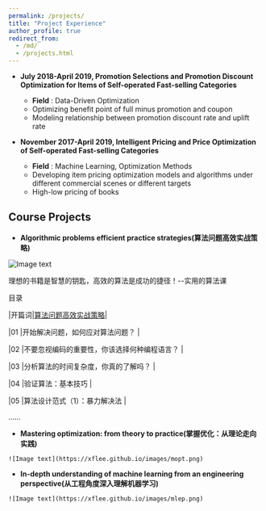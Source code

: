 ```yaml
---
permalink: /projects/
title: "Project Experience"
author_profile: true
redirect_from: 
  - /md/
  - /projects.html
---
```


* **July 2018-April 2019, Promotion Selections and Promotion Discount Optimization for Items of Self-operated Fast-selling Categories**  
  * **Field** : Data-Driven Optimization
  * Optimizing benefit point of full minus promotion and coupon
  * Modeling relationship between promotion discount rate and uplift rate

* **November 2017-April 2019, Intelligent Pricing and Price Optimization of Self-operated Fast-selling Categories**  
  * **Field** : Machine Learning, Optimization Methods
  * Developing item pricing optimization models and algorithms under different commercial scenes or different targets
  * High-low pricing of books

## Course Projects
* **Algorithmic problems efficient practice strategies(算法问题高效实战策略)**

![Image text](https://xflee.github.io/images/psap.png)

理想的书籍是智慧的钥匙，高效的算法是成功的捷径！--实用的算法课

目录

|开篇词|[算法问题高效实战策略](https://xflee.github.io/files/intro.pdf)|

|01   |开始解决问题，如何应对算法问题？                                 |

|02   |不要忽视编码的重要性，你该选择何种编程语言？                       |

|03   |分析算法的时间复杂度，你真的了解吗？                              |

|04   |验证算法：基本技巧                                             |

|05   |算法设计范式（1）：暴力解决法                                    |

......

* **Mastering optimization: from theory to practice(掌握优化：从理论走向实践)**

```![Image text](https://xflee.github.io/images/mopt.png)```

* **In-depth understanding of machine learning from an engineering perspective(从工程角度深入理解机器学习)**

```![Image text](https://xflee.github.io/images/mlep.png)```
